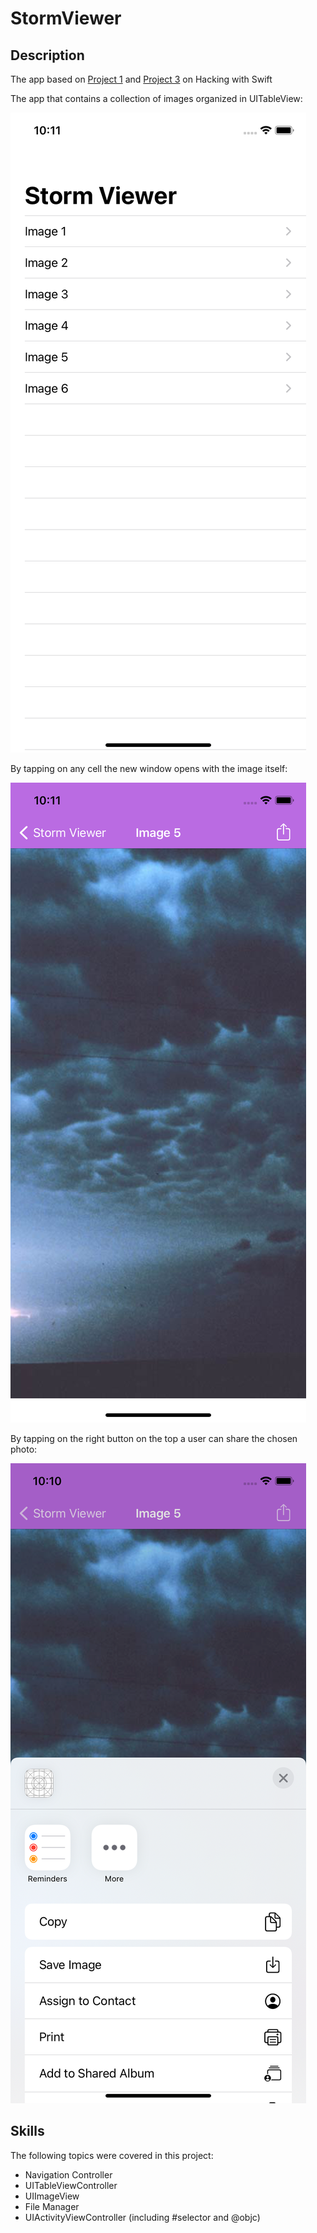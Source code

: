 # StormViewer

## Description

The app based on [Project 1](https://www.hackingwithswift.com/read/1/overview) and [Project 3](https://www.hackingwithswift.com/read/3/overview) on Hacking with Swift

The app that contains a collection of images organized in UITableView:

![](Presentation/main.png)

 By tapping on any cell the new window opens with the image itself:
 
![](Presentation/image.png)

By tapping on the right button on the top a user can share the chosen photo:

![](Presentation/share.png)

## Skills

The following topics were covered in this project:
* Navigation Controller
* UITableViewController
* UIImageView
* File Manager
* UIActivityViewController (including #selector and @objc)
